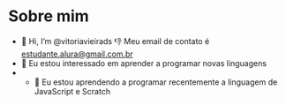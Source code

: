 # Sobre mim
- 👋 Hi, I’m @vitoriavieirads
:-1: Meu email de contato é estudante.alura@gmail.com.br
- 👀 Eu estou interessado em aprender a programar novas linguagens 
- - 🌱 Eu estou aprendendo a programar recentemente a linguagem de JavaScript e Scratch


<!---
vitoriavieirads/vitoriavieirads is a ✨ special ✨ repository because its `README.md` (this file) appears on your GitHub profile.
You can click the Preview link to take a look at your changes.
--->
